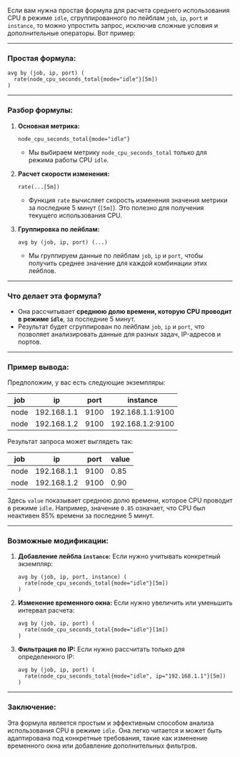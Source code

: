 Если вам нужна простая формула для расчета среднего использования CPU в режиме `idle`, сгруппированного по лейблам `job`, `ip`, `port` и `instance`, то можно упростить запрос, исключив сложные условия и дополнительные операторы. Вот пример:

---

### Простая формула:

```promql
avg by (job, ip, port) (
  rate(node_cpu_seconds_total{mode="idle"}[5m])
)
```

---

### Разбор формулы:

1. **Основная метрика:**
   ```promql
   node_cpu_seconds_total{mode="idle"}
   ```
   - Мы выбираем метрику `node_cpu_seconds_total` только для режима работы CPU `idle`.

2. **Расчет скорости изменения:**
   ```promql
   rate(...[5m])
   ```
   - Функция `rate` вычисляет скорость изменения значения метрики за последние 5 минут (`[5m]`). Это полезно для получения текущего использования CPU.

3. **Группировка по лейблам:**
   ```promql
   avg by (job, ip, port) (...)
   ```
   - Мы группируем данные по лейблам `job`, `ip` и `port`, чтобы получить среднее значение для каждой комбинации этих лейблов.

---

### Что делает эта формула?

- Она рассчитывает **среднюю долю времени, которую CPU проводит в режиме `idle`**, за последние 5 минут.
- Результат будет сгруппирован по лейблам `job`, `ip` и `port`, что позволяет анализировать данные для разных задач, IP-адресов и портов.

---

### Пример вывода:

Предположим, у вас есть следующие экземпляры:

| job   | ip          | port | instance         |
|-------|-------------|------|------------------|
| node  | 192.168.1.1 | 9100 | 192.168.1.1:9100 |
| node  | 192.168.1.2 | 9100 | 192.168.1.2:9100 |

Результат запроса может выглядеть так:

| job   | ip          | port | value  |
|-------|-------------|------|--------|
| node  | 192.168.1.1 | 9100 | 0.85   |
| node  | 192.168.1.2 | 9100 | 0.90   |

Здесь `value` показывает среднюю долю времени, которое CPU проводит в режиме `idle`. Например, значение `0.85` означает, что CPU был неактивен 85% времени за последние 5 минут.

---

### Возможные модификации:

1. **Добавление лейбла `instance`:**
   Если нужно учитывать конкретный экземпляр:
   ```promql
   avg by (job, ip, port, instance) (
     rate(node_cpu_seconds_total{mode="idle"}[5m])
   )
   ```

2. **Изменение временного окна:**
   Если нужно увеличить или уменьшить интервал расчета:
   ```promql
   avg by (job, ip, port) (
     rate(node_cpu_seconds_total{mode="idle"}[1m])
   )
   ```

3. **Фильтрация по IP:**
   Если нужно рассчитать только для определенного IP:
   ```promql
   avg by (job, ip, port) (
     rate(node_cpu_seconds_total{mode="idle", ip="192.168.1.1"}[5m])
   )
   ```

---

### Заключение:

Эта формула является простым и эффективным способом анализа использования CPU в режиме `idle`. Она легко читается и может быть адаптирована под конкретные требования, такие как изменение временного окна или добавление дополнительных фильтров.
